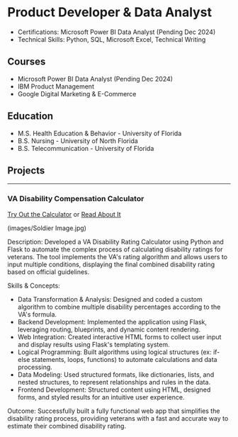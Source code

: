 # Product Developer & Data Analyst

- Certifications: Microsoft Power BI Data Analyst (Pending Dec 2024)
- Technical Skills: Python, SQL, Microsoft Excel, Technical Writing

## Courses
- Microsoft Power BI Data Analyst (Pending Dec 2024)
- IBM Product Management
- Google Digital Marketing & E-Commerce

## Education
- M.S. Health Education & Behavior - University of Florida
- B.S. Nursing - University of North Florida
- B.S. Telecommunication - University of Florida


## Projects
--------------------------------------------------------
### VA Disability Compensation Calculator

[Try Out the Calculator](http://127.0.0.1:4000/) or [Read About It](https://www.zhadaray.com/post/va-disability-guide)

(images/Soldier Image.jpg)

Description: Developed a VA Disability Rating Calculator using Python and Flask to automate the complex process of calculating disability ratings for veterans. The tool implements the VA's rating algorithm and allows users to input multiple conditions, displaying the final combined disability rating based on official guidelines.

Skills & Concepts:

- Data Transformation & Analysis: Designed and coded a custom algorithm to combine multiple disability percentages according to the VA's formula.
- Backend Development: Implemented the application using Flask, leveraging routing, blueprints, and dynamic content rendering.
- Web Integration: Created interactive HTML forms to collect user input and display results using Flask's templating system.
- Logical Programming: Built algorithms using logical structures (ex: if-else statements, loops, functions) to automate calculations and data processing.
- Data Modeling: Used structured formats, like dictionaries, lists, and nested structures, to represent relationships and rules in the data.
- Frontend Development: Structured content using HTML, designed forms, and styled results for an intuitive user experience.

Outcome: Successfully built a fully functional web app that simplifies the disability rating process, providing veterans with a fast and accurate way to estimate their combined disability rating.



